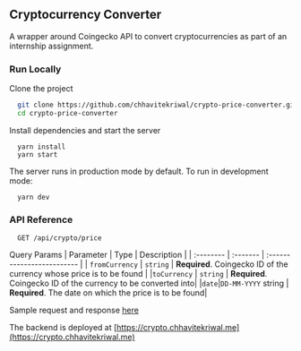 ## Cryptocurrency Converter
A wrapper around Coingecko API to convert cryptocurrencies as part of an internship assignment.

### Run Locally

Clone the project

```bash
  git clone https://github.com/chhavitekriwal/crypto-price-converter.git
  cd crypto-price-converter
```
Install dependencies and start the server
```
  yarn install
  yarn start
```
The server runs in production mode by default. To run in development mode:
```
  yarn dev
```

### API Reference

```http
  GET /api/crypto/price
```
Query Params
| Parameter | Type     | Description                |
| :-------- | :------- | :------------------------- |
| `fromCurrency` | `string` | **Required**. Coingecko ID of the currency whose price is to be found |
|`toCurrency` | `string` | **Required**. Coingecko ID of the currency to be converted into|
|`date`|`DD-MM-YYYY` string | **Required**. The date on which the price is to be found|

Sample request and response [here](https://documenter.getpostman.com/view/20079745/2s9Ykkfi1n)

The backend is deployed at [https://crypto.chhavitekriwal.me](https://crypto.chhavitekriwal.me)
